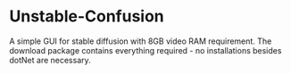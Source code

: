 # Unstable-Confusion
A simple GUI for stable diffusion with 8GB video RAM requirement.
The download package contains everything required - no installations besides dotNet are necessary.
